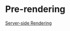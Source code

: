 # Pre-rendering

[Server-side Rendering](Pre-rendering%2033fc3f68b2fa4055aea9da5cdb2f2021/Server-side%20Rendering%20a9ef312beff8419490bbbeb0984654d8.md)